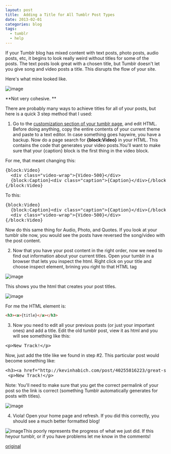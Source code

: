 ```yaml
---
layout: post
title:  Adding a Title for All Tumblr Post Types
date: 2013-02-01
categories: blog
tags:
  - tumblr
  - help
---
```


If your Tumblr blog has mixed content with text posts, photo posts, audio posts, etc, it begins to look really weird without titles for some of the posts.&nbsp;The text posts look great with a chosen title, but Tumblr doesn't let you give song and video posts a title. This disrupts the flow of your site.

Here's what mine looked like.&nbsp;

![image](https://66.media.tumblr.com/fc2d7b5cc70e9734bf0851f04955816e/tumblr_inline_mhj135Wcye1qz4rgp.png)

**Not very cohesive. **

There are probably many ways to achieve titles for all of your posts, but here is a quick 3 step method that I used:

1) Go to the [customization section of your tumblr page](http://www.tumblr.com/customize "Will Open in New Window"), and edit HTML. Before doing anything, copy the entire contents&nbsp;of your current theme and paste to a text editor. In case something goes haywire, you have a backup. Now do a page search for&nbsp;**{block:Video}**&nbsp;in your HTML. This contains the code that generates your video posts.You'll want to make sure that your {caption} block&nbsp;is the first thing in the video block.&nbsp;

For me, that meant changing this:

<pre>{block:Video}
&nbsp;&nbsp;&lt;div class="video-wrap"&gt;{Video-500}&lt;/div&gt;
&nbsp;&nbsp;{block:Caption}&lt;div class="caption"&gt;{Caption}&lt;/div&gt;{/block:Caption}
{/block:Video}</pre>

To this:

<pre>{block:Video}
&nbsp;&nbsp;{block:Caption}&lt;div class="caption"&gt;{Caption}&lt;/div&gt;{/block:Caption}
&nbsp;&nbsp;&lt;div class="video-wrap"&gt;{Video-500}&lt;/div&gt;
{/block:Video}</pre>

Now do this same thing for Audio, Photo, and Quotes. If you look at your tumblr site now, you would see the&nbsp;posts have reversed the song/video with the post content.

2) Now that you have your post content in the right order, now we need to find out information about your current titles. Open your tumblr in a browser that lets you inspect the html. Right click on your title and choose inspect element, brining you right to that HTML tag

![image](https://66.media.tumblr.com/9ab11c08cfcced8dae3a9a8ae5d4c311/tumblr_inline_mhj1njKlMl1qz4rgp.png)

This shows you the html that creates your post titles.&nbsp;

![image](https://66.media.tumblr.com/e01bf1483410d5ea86a3b33b04e5fb9d/tumblr_inline_mhj1p59cR61qz4rgp.png)

For me the HTML element is:

``` html
<h3><a>{title}</a></h3>
```

3) Now you need to edit all your previous posts (or just your important ones) and add a title. Edit the old tumblr post, view it as html and you will see something like this:

<pre>&lt;p&gt;New Track!&lt;/p&gt;</pre>

Now, just add the title like we found in step #2. This&nbsp;particular&nbsp;post would become something like:

<pre>&lt;h3&gt;&lt;a href="http://kevinhabich.com/post/40255816223/great-song"&gt;Sir Sly - Gold&lt;/a&gt;&lt;/h3&gt;
&nbsp;&lt;p&gt;New Track!&lt;/p&gt;</pre>

Note: You'll need to make sure that you get the correct permalink of your post so the link is correct (something Tumblr automatically generates&nbsp;for posts with titles).

![image](https://66.media.tumblr.com/6b072c9a62d2c9d49742676fbf7a71cd/tumblr_inline_mhj1wxdIIm1qz4rgp.png)

4) Viola! Open your home page and refresh. If you did this correctly, you should see a much better formatted blog!

![image](https://66.media.tumblr.com/c11ce2a82a0cd941f5425d06d5bd06a0/tumblr_inline_mhj2x2LwRo1qz4rgp.png)This poorly represents the progress of what we just did. If this heyour tumblr, or if you have problems let me know in the comments!

[original](http://kevandonation.tumblr.com/post/42007217880/how-to-add-titles-for-all-tumblr-post-types)

